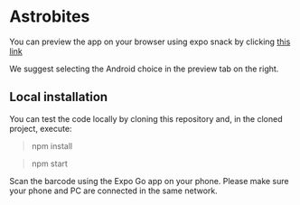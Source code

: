 # Astrobites
You can preview the app on your browser using expo snack by clicking [this link](https://snack.expo.dev/@apogrs/github.com-apostolisgaros-astrobites)

We suggest selecting the Android choice in the preview tab on the right.

## Local installation

You can test the code locally by cloning this repository and, in the cloned project, execute:
> npm install

> npm start


Scan the barcode using the Expo Go app on your phone. 
Please make sure your phone and PC are connected in the same network.
